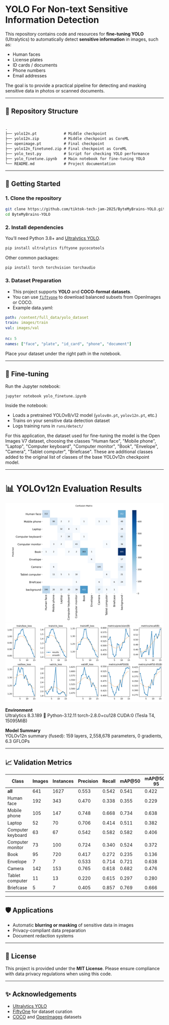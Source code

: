 # YOLO For Non-text Sensitive Information Detection

This repository contains code and resources for **fine-tuning YOLO** (Ultralytics) to automatically detect **sensitive information** in images, such as:

- Human faces  
- License plates  
- ID cards / documents  
- Phone numbers  
- Email addresses  

The goal is to provide a practical pipeline for detecting and masking sensitive data in photos or scanned documents.

---

## 📂 Repository Structure

```

.
├── yolo12n.pt            # Middle checkpoint
├── yolo12n.zip           # Middle checkpoint as CoreML
├── openimage.pt          # Final checkpoint
├── yolo12n_finetuned.zip # Final checkpoint as CoreML
├── yolo_test.py          # Script for checking YOLO performance
├── yolo_finetune.ipynb   # Main notebook for fine-tuning YOLO
└── README.md             # Project documentation

````

---

## 🚀 Getting Started

### 1. Clone the repository
```bash
git clone https://github.com/tiktok-tech-jam-2025/ByteMyBrains-YOLO.git
cd ByteMyBrains-YOLO
````

### 2. Install dependencies

You’ll need Python 3.8+ and [Ultralytics YOLO](https://docs.ultralytics.com).

```bash
pip install ultralytics fiftyone pycocotools
```

Other common packages:

```bash
pip install torch torchvision torchaudio
```

### 3. Dataset Preparation

* This project supports **YOLO** and **COCO-format datasets**.
* You can use [`fiftyone`](https://voxel51.com/docs/fiftyone/) to download balanced subsets from OpenImages or COCO.
* Example data.yaml:

```yaml
path: /content/full_data/yolo_dataset
train: images/train
val: images/val

nc: 5
names: ["face", "plate", "id_card", "phone", "document"]
```

Place your dataset under the right path in the notebook.

---

## 📓 Fine-tuning

Run the Jupyter notebook:

```bash
jupyter notebook yolo_finetune.ipynb
```

Inside the notebook:

* Loads a pretrained YOLOv8/v12 model (`yolov8n.pt`, `yolov12n.pt`, etc.)
* Trains on your sensitive data detection dataset
* Logs training runs in `runs/detect/`

For this application, the dataset used for fine-tuning the model is the Open Images V7 dataset, choosing the classes     "Human face",
"Mobile phone",
"Laptop",
"Computer keyboard",
"Computer monitor",
"Book",
"Envelope",
"Camera",
"Tablet computer",
"Briefcase". These are additional classes added to the original list of classes of the base YOLOv12n checkpoint model.

---

# 📊 YOLOv12n Evaluation Results

![alt text](<assets/confusion_matrix .png>)
![alt text](<assets/results.png>)

**Environment**  
Ultralytics 8.3.189 🚀
Python-3.12.11
torch-2.8.0+cu128
CUDA:0 (Tesla T4, 15095MiB)

**Model Summary**  
YOLOv12n summary (fused):
159 layers, 2,558,678 parameters, 0 gradients, 6.3 GFLOPs

---

## 📈 Validation Metrics

| Class               | Images | Instances | Precision | Recall | mAP@50 | mAP@50-95 |
|---------------------|--------|-----------|-----------|--------|--------|-----------|
| **all**             | 641    | 1627      | 0.553     | 0.542  | 0.541  | 0.422     |
| Human face          | 192    | 343       | 0.470     | 0.338  | 0.355  | 0.229     |
| Mobile phone        | 105    | 147       | 0.748     | 0.668  | 0.734  | 0.638     |
| Laptop              | 52     | 70        | 0.706     | 0.414  | 0.511  | 0.382     |
| Computer keyboard   | 63     | 67        | 0.542     | 0.582  | 0.582  | 0.406     |
| Computer monitor    | 73     | 100       | 0.724     | 0.340  | 0.524  | 0.372     |
| Book                | 95     | 720       | 0.417     | 0.272  | 0.235  | 0.136     |
| Envelope            | 7      | 7         | 0.533     | 0.714  | 0.721  | 0.638     |
| Camera              | 142    | 153       | 0.765     | 0.618  | 0.682  | 0.476     |
| Tablet computer     | 11     | 13        | 0.220     | 0.615  | 0.297  | 0.280     |
| Briefcase           | 5      | 7         | 0.405     | 0.857  | 0.769  | 0.666     |

---


## 🛡️ Applications

* Automatic **blurring or masking** of sensitive data in images
* Privacy-compliant data preparation
* Document redaction systems

---

## 📜 License

This project is provided under the **MIT License**.
Please ensure compliance with data privacy regulations when using this code.

---

## ✨ Acknowledgements

* [Ultralytics YOLO](https://github.com/ultralytics/ultralytics)
* [FiftyOne](https://github.com/voxel51/fiftyone) for dataset curation
* [COCO](https://cocodataset.org) and [OpenImages](https://storage.googleapis.com/openimages/web/index.html) datasets


